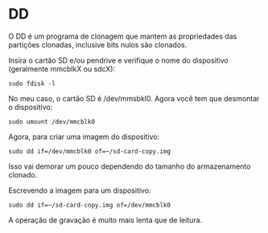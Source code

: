 # DD

O DD é um programa de clonagem que mantem as propriedades das partições clonadas, inclusive bits nulos são clonados.

Insira o cartão SD e/ou pendrive e verifique o nome do dispositivo (geralmente mmcblkX ou sdcX):

``sudo fdisk -l``

No meu caso, o cartão SD é /dev/mmsbkl0. Agora você tem que desmontar o dispositivo:

``sudo umount /dev/mmcblk0``

Agora, para criar uma imagem do dispositivo:

``sudo dd if=/dev/mmcblk0 of=~/sd-card-copy.img``

Isso vai demorar um pouco dependendo do tamanho do armazenamento clonado.

Escrevendo a imagem para um dispositivo:

``sudo dd if=~/sd-card-copy.img of=/dev/mmcblk0``

A operação de gravação é muito mais lenta que de leitura.